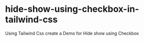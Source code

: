 # hide-show-using-checkbox-in-tailwind-css
Using Tailwind Css create a Demo for Hide show using Checkbox
